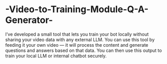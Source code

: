# -Video-to-Training-Module-Q-A-Generator-
I’ve developed a small tool that lets you train your bot locally without sharing your video data with any external LLM. You can use this tool by feeding it your own video — it will process the content and generate questions and answers based on that data. You can then use this output to train your local LLM or internal chatbot securely.
